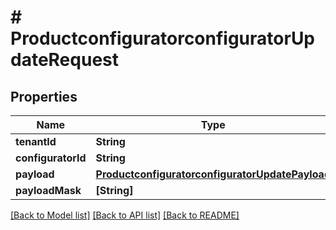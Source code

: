 # # ProductconfiguratorconfiguratorUpdateRequest


## Properties


Name | Type | Description | Notes
------------ | ------------- | ------------- | -------------
**tenantId**| **String** |   | [optional]
**configuratorId**| **String** |   | [optional]
**payload**| [**ProductconfiguratorconfiguratorUpdatePayload**](ProductconfiguratorconfiguratorUpdatePayload.md) |   | [optional]
**payloadMask**| **[String]** |   | [optional]


[[Back to Model list]](../../README.md#models) [[Back to API list]](../../README.md#endpoints) [[Back to README]](../../README.md)